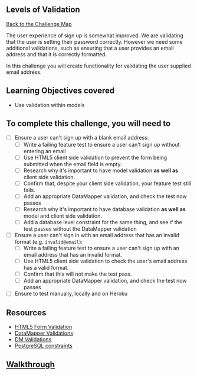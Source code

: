 ## Levels of Validation

[Back to the Challenge Map](00_challenge_map.md)

The user experience of sign up is somewhat improved.  We are validating that the user is setting their password correctly.  However we need some additional validations, such as ensuring that a user provides an email address and that it is correctly formatted.

In this challenge you will create functionality for validating the user supplied email address.

## Learning Objectives covered

* Use validation within models

## To complete this challenge, you will need to

- [ ] Ensure a user can't sign up with a blank email address:
  - [ ] Write a failing feature test to ensure a user can't sign up without entering an email
  - [ ] Use HTML5 client side validation to prevent the form being submitted when the email field is empty.
  - [ ] Research why it's important to have model validation **as well as** client side validation.
  - [ ] Confirm that, despite your client side validation, your feature test still fails.
  - [ ] Add an appropriate DataMapper validation, and check the test now passes
  - [ ] Research why it's important to have database validation **as well as** model and client side validation.
  - [ ] Add a database level constraint for the same thing, and see if the test passes without the DataMapper validation
- [ ] Ensure a user can't sign in with an email address that has an invalid format (e.g. `invalid@email`):
  - [ ] Write a failing feature test to ensure a user can't sign up with an email address that has an invalid format.
  - [ ] Use HTML5 client side validation to check the user's email address has a valid format.
  - [ ] Confirm that this will not make the test pass.
  - [ ] Add an appropriate DataMapper validation, and check the test now passes
- [ ] Ensure to test manually, locally and on Heroku

## Resources

* [HTML5 Form Validation](https://developer.mozilla.org/en-US/docs/Web/Guide/HTML/Forms/Data_form_validation)
* [DataMapper Validations](http://datamapper.org/docs/validations.html)
* [DM Validations](https://github.com/datamapper/dm-validations)
* [PostgreSQL constraints](http://www.postgresql.org/docs/9.4/static/ddl-constraints.html)

## [Walkthrough](walkthroughs/21.md)

